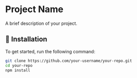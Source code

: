 # Project Name

A brief description of your project.

## 🚀 Installation

To get started, run the following command:

```sh
git clone https://github.com/your-username/your-repo.git
cd your-repo
npm install
